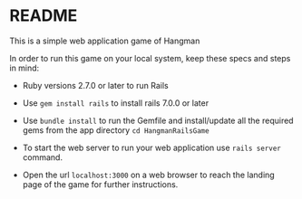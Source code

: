 # README

This is a simple web application game of Hangman

In order to run this game on your local system, keep these specs and steps in mind:

* Ruby versions 2.7.0 or later to run Rails

* Use ```gem install rails``` to install rails 7.0.0 or later

* Use ```bundle install``` to run the Gemfile and install/update all the required gems from the app directory ```cd HangmanRailsGame```

* To start the web server to run your web application use ```rails server``` command.

* Open the url ```localhost:3000``` on a web browser to reach the landing page of the game for further instructions.

